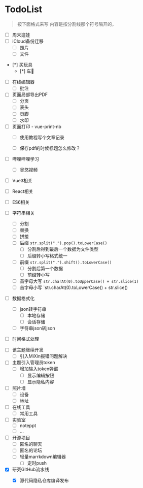 # TodoList 

> 按下面格式来写
> 内容是按分割线那个符号隔开的，

<!-- 生活相关 -->
<!-- 分割线 -->
- [ ] 周末遛娃
- [ ] iCloud备份迁移
  - [ ] 照片
  - [ ] 文件
- [*] 买玩具
  - [*] 车🚗


<!-- 工作相关 -->
<!-- 分割线 -->
- [ ] 在线编辑器
  - [ ] 批注
- [ ] 页面局部导出PDF
  - [ ] 分页
  - [ ] 表头
  - [ ] 页脚
  - [ ] 水印
- [ ] 页面打印 - vue-print-nb
  - [ ] 使用教程写个文章记录
  - [ ] 保存pdf的时候标题怎么修改？


<!-- 学习相关 -->
<!-- 分割线 -->
- [ ] 哔哩哔哩学习
  - [ ] 吴悠视频
- [ ] Vue3相关
- [ ] React相关
- [ ] ES6相关
- [ ] 字符串相关
  - [ ] 分割
  - [ ] 替换
  - [ ] 拼接
  - [ ] 后缀 `str.split(".").pop().toLowerCase()`
    - [ ] 分割后得到最后一个数据为文件类型
    - [ ] 后缀转小写格式统一
  - [ ] 前缀 `str.split(".").shift().toLowerCase()`
    - [ ] 分割后第一个数据
    - [ ] 前缀转小写
  - [ ] 首字母大写 `str.charAt(0).toUpperCase() + str.slice(1)`
  - [ ] 首字母小写 `str.charAt(0).toLowerCase() + str.slice()
- [ ] 数据格式化
  - [ ] json转字符串
    - [ ] 本地存储
    - [ ] 会话存储
  - [ ] 字符串json转json
- [ ] 时间格式处理




<!-- 其他相关 -->
<!-- 分割线 -->
- [ ] 该主题继续开发
  - [ ] 引入MiXin报错问题解决
- [ ] 主题引入管理员token
  - [ ] 增加输入token弹窗
    - [ ] 显示编辑按钮
    - [ ] 显示隐私内容
- [ ] 照片墙
  - [ ] 设备 
  - [ ] 地址
- [ ] 在线工具
  - [ ] 常用工具
- [ ] 实验室
  - [ ] noteppt
  - [ ] ...
- [ ] 开源项目
  - [ ] 匿名的聊天
  - [ ] 匿名的论坛
  - [ ] 轻量marrkdown编辑器
    - [ ] 定时push
- [x] 研究GitHub流水线
  - [x] 源代码隐私仓库编译发布






<!-- 
- [ ] **Cmd Markdown 开发**
    - [ ] 支持以 PDF 格式导出文稿
    - [x] 新增Todo列表功能 [语法参考](https://github.com/blog/1375-task-lists-in-gfm-issues-pulls-comments)
    - [x] 改进 LaTex 功能
        - [x] 修复 LaTex 公式渲染问题
        - [x] 新增 LaTex 公式编号功能 [语法参考](http://docs.mathjax.org/en/latest/tex.html#tex-eq-numbers)
- [ ] **七月旅行准备**
    - [ ] 准备邮轮上需要携带的物品
    - [ ] 浏览日本免税店的物品
    - [x] 购买蓝宝石公主号七月一日的船票
- [ ] 6. 完成数据校验
- [ ] **Cmd Markdown 开发**
    - [ ] 改进 Cmd 渲染算法，使用局部渲染技术提高渲染效率
    - [ ] 支持以 PDF 格式导出文稿
    - [x] 新增Todo列表功能 [语法参考](https://github.com/blog/1375-task-lists-in-gfm-issues-pulls-comments)
    - [x] 改进 LaTex 功能
        - [x] 修复 LaTex 公式渲染问题
        - [x] 新增 LaTex 公式编号功能 [语法参考](http://docs.mathjax.org/en/latest/tex.html#tex-eq-numbers)
- [ ] **七月旅行准备**
    - [ ] 准备邮轮上需要携带的物品
    - [ ] 浏览日本免税店的物品
    - [x] 购买蓝宝石公主号七月一日的船票
    - [ ]  -->